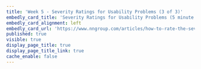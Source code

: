 ```yaml
---
title: 'Week 5 - Severity Ratings for Usability Problems (3 of 3)'
embedly_card_title: 'Severity Ratings for Usability Problems (5 minute read)'
embedly_card_alignment: left
embedly_card_url: 'https://www.nngroup.com/articles/how-to-rate-the-severity-of-usability-problems/'
published: true
visible: true
display_page_title: true
display_page_title_link: true
cache_enable: false
---
```

